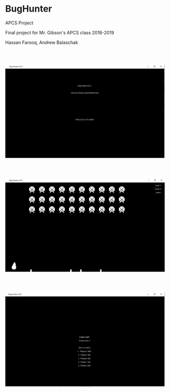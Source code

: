 # BugHunter
APCS Project

Final project for Mr. Gibson's APCS class 2018-2019

Hassan Farooq, Andrew Balaschak


<br/><br/>

![Start screen](images/start.PNG)

<br/><br/>

![Game](images/main.PNG)

<br/><br/>

![End screen](images/end.PNG)
